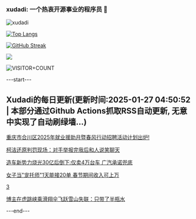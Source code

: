 ### xudadi: 一个热衷开源事业的程序员 👋

![xudadi](https://github-readme-stats-git-masterorgs-github-readme-stats-team.vercel.app/api?username=xudadi)

[![Top Langs](https://github-readme-stats.vercel.app/api/top-langs/?username=xudadi)](https://github.com/anuraghazra/github-readme-stats)

[![GitHub Streak](https://streak-stats.demolab.com?user=xudadi&locale=zh_Hans)](https://git.io/streak-stats)

![](https://raw.githubusercontent.com/xudadi/xudadi/main/assets/github-contribution-grid-snake.svg)

![VISITOR+COUNT](https://komarev.com/ghpvc/?username=xudadi&label=VISITOR+COUNT)


---start---

## Xudadi的每日更新(更新时间:2025-01-27 04:50:52 | 本部分通过Github Actions抓取RSS自动更新, 无意中实现了自动刷绿墙...)

[重庆市合川区2025年就业援助月暨春风行动招聘活动计划出炉!](https://www.gongkaoleida.com/article/2277148)

[柯洁还原判罚现场：对手举报完我后和人说笑聊天](https://m.163.com/news/article/JMS40BQR05504DPG.html)

[造车新势力烧光30亿后倒下:仅卖4万台车 广汽承诺兜底](https://m.163.com/news/article/JMRO5EKR0514BE2Q.html)

[女子当"宠托师"1天能接20单 春节期间收入可上万](https://m.163.com/news/article/JMRL4DPE0514D3UH.html)

[3](https://m.163.com/touch/news/sub/domestic)

[博主在虎跳峡乘滑翔伞飞跃雪山失联：只带了半瓶水](https://m.163.com/news/article/JMRBBI2D00019SLP.html)

---end---
